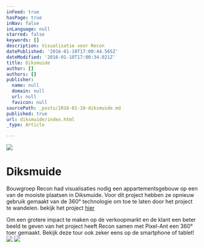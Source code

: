 ```yaml
---
inFeed: true
hasPage: true
inNav: false
inLanguage: null
starred: false
keywords: []
description: Visualisatie voor Recon
datePublished: '2016-01-10T17:00:44.565Z'
dateModified: '2016-01-10T17:00:34.021Z'
title: Diksmuide
author: []
authors: []
publisher:
  name: null
  domain: null
  url: null
  favicon: null
sourcePath: _posts/2016-01-10-diksmuide.md
published: true
url: diksmuide/index.html
_type: Article

---
```

![](https://the-grid-user-content.s3-us-west-2.amazonaws.com/46bd2e50-eab9-4852-9614-129f4275b708.jpg)

# Diksmuide

Bouwgroep Recon had visualisaties nodig een appartementsgebouw op een van de mooiste plaatsen in  Diksmuide. Voor dit project hebben ze opnieuw gebruik gemaakt van de 360° technologie om toe te laten door het project te wandelen. bekijk het project [hier][0]

Om een grotere impact te maken op de verkoopmarkt en de klant een beter beeld te geven van het project heeft Recon samen met Pixel-Ant een 360° toer gemaakt. Bekijk deze tour ook zeker eens op de smartphone of tablet!
![](https://the-grid-user-content.s3-us-west-2.amazonaws.com/f5294ca2-2d2e-4a85-b859-fe3cb814f93a.jpg)
![](https://the-grid-user-content.s3-us-west-2.amazonaws.com/bb16fa3f-3907-40ae-bb8a-bd82261fdb71.jpg)

[0]: http://www.reconbouw.be/nl/nieuwbouw-te-koop/beerst-blote/68